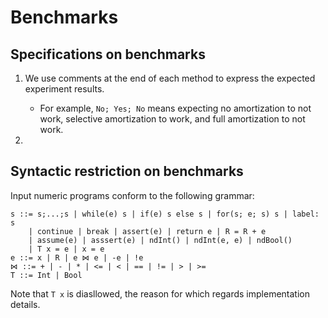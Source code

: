 # Benchmarks

## Specifications on benchmarks

1. We use comments at the end of each method to express the expected experiment results.

    - For example, `No; Yes; No` means expecting no amortization to not work, selective amortization to work, and full amortization to not work. 
2. 

## Syntactic restriction on benchmarks

Input numeric programs conform to the following grammar:

```
s ::= s;...;s | while(e) s | if(e) s else s | for(s; e; s) s | label: s
    | continue | break | assert(e) | return e | R = R + e
    | assume(e) | asssert(e) | ndInt() | ndInt(e, e) | ndBool()
    | T x = e | x = e
e ::= x | R | e ⋈ e | -e | !e
⋈ ::= + | - | * | <= | < | == | != | > | >=
T ::= Int | Bool
```

Note that `T x` is diasllowed, the reason for which regards implementation details. 

